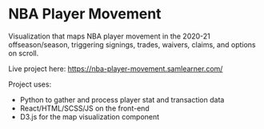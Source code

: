 # NBA Player Movement

Visualization that maps NBA player movement in the 2020-21 offseason/season, triggering signings, trades, waivers, claims, and options on scroll.

Live project here: https://nba-player-movement.samlearner.com/

Project uses:
* Python to gather and process player stat and transaction data
* React/HTML/SCSS/JS on the front-end
* D3.js for the map visualization component
